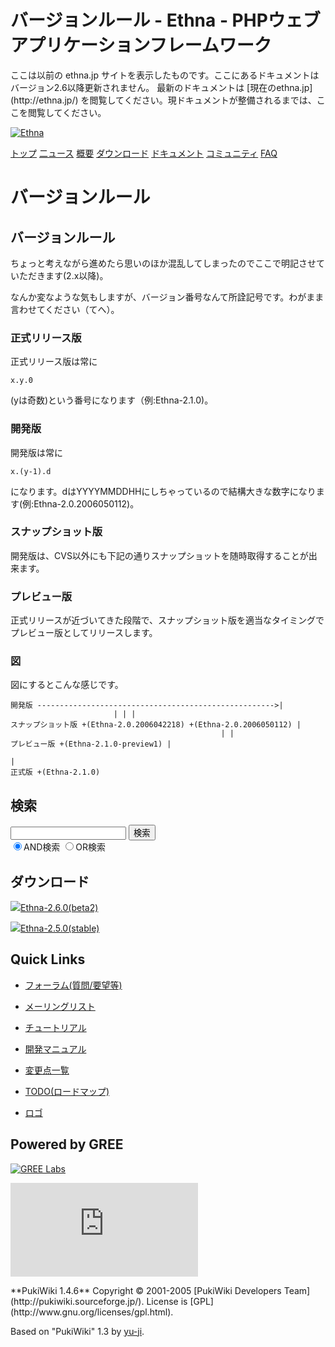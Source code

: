 # バージョンルール - Ethna - PHPウェブアプリケーションフレームワーク</title>
 <link rel="stylesheet" href="skin/ethna/ethna.css" title="ethna" type="text/css" charset="utf-8">

 <link rel="alternate" type="application/rss+xml" title="RSS" href="cmd=rss.html">

 <script type="text/javascript" src="skin/trackback.js"></script>

</head>
ここは以前の ethna.jp サイトを表示したものです。ここにあるドキュメントはバージョン2.6以降更新されません。  
最新のドキュメントは [現在のethna.jp](http://ethna.jp/) を閲覧してください。現ドキュメントが整備されるまでは、ここを閲覧してください。

<!-- ??BEGIN id:wrapper --><!-- ?? Navigator ?? ======================================================= -->

[![Ethna](image/navlogo.gif)](/)

[トップ](ethna.html "ethna (11d)") [二ュース](ethna-news.html "ethna-news (11d)") [概要](ethna-about.html "ethna-about (11d)") [ダウンロード](ethna-download.html "ethna-download (25d)") [ドキュメント](ethna-document.html "ethna-document (884d)") [コミュニティ](ethna-community.html "ethna-community (619d)") [FAQ](ethna-document-faq.html "ethna-document-faq (1240d)")

<!-- ?? Header ?? ========================================================== -->

# バージョンルール 

<!-- ?? Content ?? ========================================================= -->
<!-- ??BEGIN id:main -->
<!-- ??BEGIN id:wrap_content -->
<!-- ??BEGIN id:content -->
<!-- ??BEGIN id:page_navigator -->
<!-- ??END id:PageNavigator -->
<!-- ??BEGIN id:body -->
## バージョンルール [](ethna-document-versioning.html#r94e2f5b "r94e2f5b")

ちょっと考えながら進めたら思いのほか混乱してしまったのでここで明記させていただきます(2.x以降)。

なんか変なような気もしますが、バージョン番号なんて所詮記号です。わがまま言わせてください（てへ）。

### 正式リリース版 [](ethna-document-versioning.html#t1855a0d "t1855a0d")

正式リリース版は常に

    x.y.0

(yは奇数)という番号になります（例:Ethna-2.1.0)。

### 開発版 [](ethna-document-versioning.html#maae6366 "maae6366")

開発版は常に

    x.(y-1).d

になります。dはYYYYMMDDHHにしちゃっているので結構大きな数字になります(例:Ethna-2.0.2006050112)。

### スナップショット版 [](ethna-document-versioning.html#r45dfc89 "r45dfc89")

開発版は、CVS以外にも下記の通りスナップショットを随時取得することが出来ます。

### プレビュー版 [](ethna-document-versioning.html#dc53b7c5 "dc53b7c5")

正式リリースが近づいてきた段階で、スナップショット版を適当なタイミングでプレビュー版としてリリースします。

### 図 [](ethna-document-versioning.html#vec7aa42 "vec7aa42")

図にするとこんな感じです。

    開発版 ----------------------------------------------------->|
                           | | |
    スナップショット版 +(Ethna-2.0.2006042218) +(Ethna-2.0.2006050112) |
                                                   | |
    プレビュー版 +(Ethna-2.1.0-preview1) |
                                                                             |
    正式版 +(Ethna-2.1.0)

<!-- ??END id:body -->
<!-- ??BEGIN id:summary --><!-- ??END id:note -->
<!-- ??BEGIN id:trackback -->
<!-- ?? END id:trackback --><!-- ?? END id:attach -->
<!-- ?? END id:summary -->
<!-- ??END id:content -->
<!-- ?? END id:wrap_content --><!-- ??sidebar?? ========================================================== -->
<!-- ??BEGIN id:wrap_sidebar -->

<!-- ??BEGIN id:search_form -->

## 検索

<form action="http://ethna.jp/index.php?cmd=search" method="post">
            <input type="hidden" name="encode_hint" value="??">
            <input type="text" name="word" value="" size="20">
            <input type="submit" value="検索"><br>
            <input type="radio" name="type" value="AND" checked id="and_search"><label for="and_search">AND検索</label>
            <input type="radio" name="type" value="OR" id="or_search"><label for="or_search">OR検索</label>
    </form>

<!-- END id:search_form -->
<!-- ??BEGIN id:download_link -->

## ダウンロード

[![](image/minilogo.gif)Ethna-2.6.0(beta2)](ethna-download.html)

[![](image/minilogo.gif)Ethna-2.5.0(stable)](ethna-download.html)

<!-- END id:download_link -->
<!-- ??BEGIN id:download_link -->

## Quick Links

- [フォーラム(質問/要望等)](ethna-community-forum.html)
- [メーリングリスト](http://ml.ethna.jp/mailman/listinfo/users)

- [チュートリアル](ethna-document-tutorial.html)
- [開発マニュアル](ethna-document-dev_guide.html)
- [変更点一覧](ethna-document-changes.html)

- [TODO(ロードマップ)](TODO.html)
- [ロゴ](ethna-logo.html)

<!-- END id:download_link -->
<!-- ??BEGIN id:search_form -->

## Powered by GREE

 [![GREE Labs](http://labs.gree.jp/image/greelabs_logo.gif)](http://labs.gree.jp/)

<!-- END id:search_form -->
 [![SourceForge.jp](http://sourceforge.jp/sflogo.php?group_id=1343)](http://sourceforge.jp/)

<!-- ??END id:sidebar -->
<!-- ??END id:wrap_sidebar -->
<!-- ??END id:main --><!-- ?? Footer ?? ========================================================== -->
<!-- ??BEGIN id:footer -->
<!-- ??BEGIN id:copyright --> **PukiWiki 1.4.6** Copyright © 2001-2005 [PukiWiki Developers Team](http://pukiwiki.sourceforge.jp/). License is [GPL](http://www.gnu.org/licenses/gpl.html).  
 Based on "PukiWiki" 1.3 by [yu-ji](http://factage.com/yu-ji/).
<!-- ??END id:copyright -->
<!-- ??END id:footer --><!-- ?? END ?? ============================================================= -->
<!-- ??END id:wrapper -->
